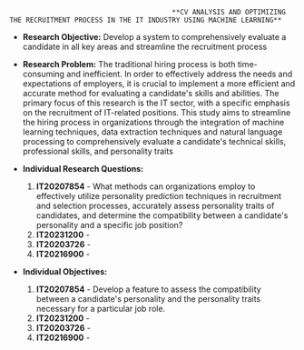                                             **CV ANALYSIS AND OPTIMIZING THE RECRUITMENT PROCESS IN THE IT INDUSTRY USING MACHINE LEARNING**

* **Research Objective:** Develop a system to comprehensively evaluate a candidate in all key areas and streamline the recruitment process

* **Research Problem:** The traditional hiring process is both time-consuming and inefficient. In order to effectively address the needs and expectations of employers, it is crucial to implement a more efficient and accurate method for evaluating a candidate's skills and abilities. The primary focus of this research is the IT sector, with a specific emphasis on the recruitment of IT-related positions. This study aims to streamline the hiring process in organizations through the integration of machine learning techniques, data extraction techniques and natural language processing to comprehensively evaluate a candidate's technical skills, professional skills, and personality traits

* **Individual Research Questions:** 
    1. **IT20207854** - What methods can organizations employ to effectively utilize personality prediction techniques in recruitment and selection processes, accurately assess personality traits of candidates, and determine the compatibility between a candidate's personality and a specific job position?
    2. **IT20231200** - 
    3. **IT20203726** - 
    4. **IT20216900** - 

* **Individual Objectives:** 
    1. **IT20207854** - Develop a feature to  assess the compatibility between a candidate's personality and the personality traits necessary for a particular job role.
    2. **IT20231200** - 
    3. **IT20203726** - 
    4. **IT20216900** - 
